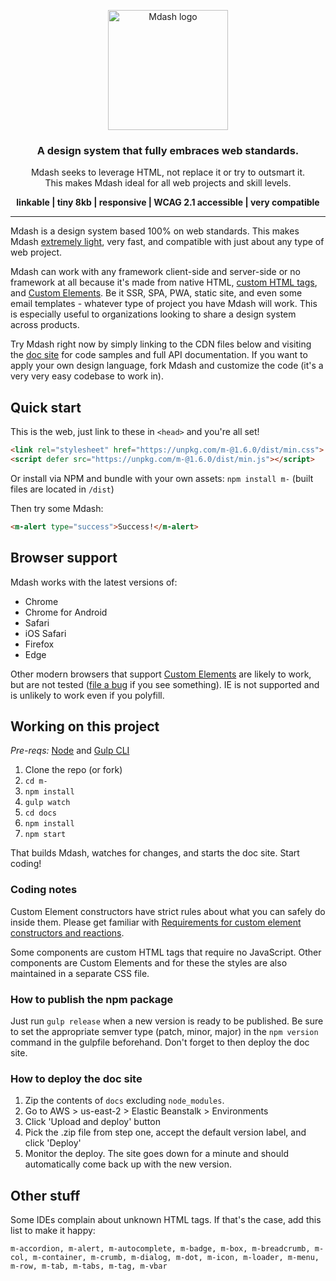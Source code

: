 <p align="center">
  <a href="https://m-docs.org">
    <img src="https://m-docs.org/img/m-logo.png" alt="Mdash logo" width="192">
  </a>
</p>
<h3 align="center">A design system that fully embraces web standards.</h3>
<p align="center">Mdash seeks to leverage HTML, not replace it or try to outsmart it.<br>This makes Mdash ideal for all web projects and skill levels.</p>
<p align="center"><strong>linkable | tiny 8kb | responsive | WCAG 2.1 accessible | very compatible</strong></p>
<hr>

Mdash is a design system based 100% on web standards. This makes Mdash [extremely light](https://m-docs.org/#performance), very fast, and compatible with just about any type of web project.

Mdash can work with any framework client-side and server-side or no framework at all because it's made from native HTML, [custom HTML tags](https://dev.to/jfbrennan/custom-html-tags-4788), and [Custom Elements](https://developer.mozilla.org/en-US/docs/Web/API/Window/customElements). Be it SSR, SPA, PWA, static site, and even some email templates - whatever type of project you have Mdash will work. This is especially useful to organizations looking to share a design system across products.

Try Mdash right now by simply linking to the CDN files below and visiting the [doc site](https://m-docs.org) for code samples and full API documentation. If you want to apply your own design language, fork Mdash and customize the code (it's a very very easy codebase to work in).

## Quick start
This is the web, just link to these in `<head>` and you're all set!
```html
<link rel="stylesheet" href="https://unpkg.com/m-@1.6.0/dist/min.css">
<script defer src="https://unpkg.com/m-@1.6.0/dist/min.js"></script>
```
Or install via NPM and bundle with your own assets: `npm install m-` (built files are located in `/dist`)

Then try some Mdash:
```html
<m-alert type="success">Success!</m-alert>
```

## Browser support
Mdash works with the latest versions of:

- Chrome
- Chrome for Android
- Safari
- iOS Safari
- Firefox
- Edge

Other modern browsers that support [Custom Elements](https://developer.mozilla.org/en-US/docs/Web/API/Window/customElements) are likely to work, but are not tested ([file a bug](https://github.com/jfbrennan/m-/issues) if you see something). IE is not supported and is unlikely to work even if you polyfill.

## Working on this project
_Pre-reqs:_ [Node](https://nodejs.org) and [Gulp CLI](https://gulpjs.com/docs/en/getting-started/quick-start)

1. Clone the repo (or fork)
1. `cd m-`
1. `npm install`
1. `gulp watch`
1. `cd docs`
1. `npm install`
1. `npm start`

That builds Mdash, watches for changes, and starts the doc site. Start coding!

### Coding notes
Custom Element constructors have strict rules about what you can safely do inside them. Please get familiar with [Requirements for custom element constructors and reactions](https://html.spec.whatwg.org/multipage/custom-elements.html#custom-element-conformance).

Some components are custom HTML tags that require no JavaScript. Other components are Custom Elements and for these the styles are also maintained in a separate CSS file.

### How to publish the npm package
Just run `gulp release` when a new version is ready to be published. Be sure to set the appropriate semver type (patch, minor, major) in the `npm version` command in the gulpfile beforehand. Don't forget to then deploy the doc site.

### How to deploy the doc site
1. Zip the contents of `docs` excluding `node_modules`.
1. Go to AWS > us-east-2 > Elastic Beanstalk > Environments
1. Click 'Upload and deploy' button
1. Pick the .zip file from step one, accept the default version label, and click 'Deploy'
1. Monitor the deploy. The site goes down for a minute and should automatically come back up with the new version.
 
## Other stuff
Some IDEs complain about unknown HTML tags. If that's the case, add this list to make it happy:
```
m-accordion, m-alert, m-autocomplete, m-badge, m-box, m-breadcrumb, m-col, m-container, m-crumb, m-dialog, m-dot, m-icon, m-loader, m-menu, m-row, m-tab, m-tabs, m-tag, m-vbar
```
